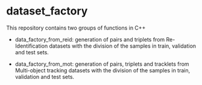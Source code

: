 # dataset_factory

This repository contains two groups of functions in C++

- data_factory_from_reid: generation of pairs and triplets from Re-Identification datasets with the division of the samples in train, validation and test sets.

- data_factory_from_mot: generation of pairs, triplets and tracklets from Multi-object tracking datasets with the division of the samples in train, validation and test sets.



